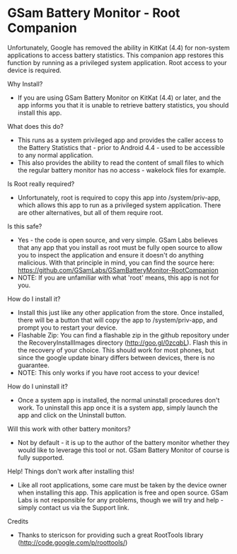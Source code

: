 GSam Battery Monitor - Root Companion
=====================================

Unfortunately, Google has removed the ability in KitKat (4.4) for non-system applications to access battery statistics.  This companion app restores this function by running as a privileged system application.   Root access to your device is required.

Why Install?

* If you are using GSam Battery Monitor on KitKat (4.4) or later, and the app informs you that it is unable to retrieve battery statistics, you should install this app.

What does this do?

* This  runs as a system privileged app and provides the caller access to the Battery Statistics that - prior to Android 4.4 - used to be accessible to any normal application.
* This also provides the ability to read the content of small files to which the regular battery monitor has no access - wakelock files for example.

Is Root really required?

* Unfortunately, root is required to copy this app into /system/priv-app, which allows this app to run as a privileged system application.  There are other alternatives, but all of them require root. 

Is this safe?

* Yes - the code is open source, and very simple.  GSam Labs believes that any app that you install as root must be fully open source to allow you to inspect the application and ensure it doesn't do anything malicious.  With that principle in mind, you can find the source here: https://github.com/GSamLabs/GSamBatteryMonitor-RootCompanion
* NOTE:  If you are unfamiliar with what 'root' means, this app is not for you.

How do I install it?

* Install this just like any other application from the store.  Once installed, there will be a button that will copy the app to /system/priv-app, and prompt you to restart your device.  
* Flashable Zip:  You can find a flashable zip in the github repository under the RecoveryInstallImages directory (http://goo.gl/0zcqbL).  Flash this in the recovery of your choice.  This should work for most phones, but since the google update binary differs between devices, there is no guarantee.
* NOTE:  This only works if you have root access to your device!

How do I uninstall it?

* Once a system app is installed, the normal uninstall procedures don't work.  To uninstall this app once it is a system app, simply launch the app and click on the Uninstall button.

Will this work with other battery monitors?

* Not by default - it is up to the author of the battery monitor whether they would like to leverage this tool or not.  GSam Battery Monitor of course is fully supported.

Help!  Things don't work after installing this!

* Like all root applications, some care must be taken by the device owner when installing this app.  This application is free and open source.  GSam Labs is not responsible for any problems, though we will try and help - simply contact us via the Support link.

Credits

* Thanks to stericson for providing such a great RootTools library (http://code.google.com/p/roottools/)
